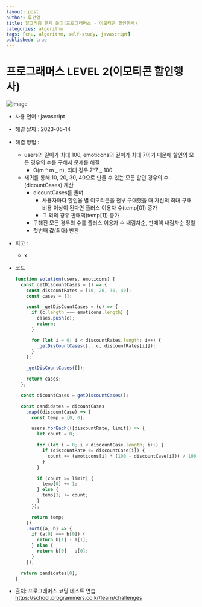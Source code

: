 ```yaml
---
layout: post
author: 류건열
title: 알고리즘 문제 풀이(프로그래머스 - 이모티콘 할인행사)
categories: algorithm
tags: [cnu, algorithm, self-study, javascript]
published: true
---
```


# 프로그래머스 LEVEL 2(이모티콘 할인행사)

![image](https://github.com/rjsduf0503/Ryu_Blog/assets/34560965/d71cabd7-ee10-4e5b-883c-09597ef38a4b)

- 사용 언어 : javascript

- 해결 날짜 : 2023-05-14

- 해결 방법 :

  - users의 길이가 최대 100, emoticons의 길이가 최대 7이기 때문에 할인의 모든 경우의 수를 구해서 문제를 해결
    - O(m ^ m _ n), 최대 경우 7^7 _ 100
  - 재귀를 통해 10, 20, 30, 40으로 만들 수 있는 모든 할인 경우의 수(dicountCases) 계산
    - dicountCases를 돌며
      - 사용자마다 할인율 별 이모티콘을 전부 구매했을 때 자신의 최대 구매 비용 이상이 된다면 플러스 이용자 수(temp[0]) 증가
      - 그 외의 경우 판매액(temp[1]) 증가
    - 구해진 모든 경우의 수를 플러스 이용자 수 내림차순, 판매액 내림차순 정렬
    - 첫번째 값(최대) 반환

- 회고 :

  - x

- 코드

  ```javascript
  function solution(users, emoticons) {
    const getDiscountCases = () => {
      const discountRates = [10, 20, 30, 40];
      const cases = [];

      const _getDisCountCases = (c) => {
        if (c.length === emoticons.length) {
          cases.push(c);
          return;
        }

        for (let i = 0; i < discountRates.length; i++) {
          _getDisCountCases([...c, discountRates[i]]);
        }
      };

      _getDisCountCases([]);

      return cases;
    };

    const dicountCases = getDiscountCases();

    const candidates = dicountCases
      .map((discountCase) => {
        const temp = [0, 0];

        users.forEach(([discountRate, limit]) => {
          let count = 0;

          for (let i = 0; i < discountCase.length; i++) {
            if (discountRate <= discountCase[i]) {
              count += (emoticons[i] * (100 - discountCase[i])) / 100;
            }
          }

          if (count >= limit) {
            temp[0] += 1;
          } else {
            temp[1] += count;
          }
        });

        return temp;
      })
      .sort((a, b) => {
        if (a[0] === b[0]) {
          return b[1] - a[1];
        } else {
          return b[0] - a[0];
        }
      });

    return candidates[0];
  }
  ```

- 출처: 프로그래머스 코딩 테스트 연습, https://school.programmers.co.kr/learn/challenges
